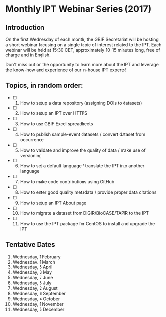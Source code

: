 # Monthly IPT Webinar Series (2017)

## Introduction

On the first Wednesday of each month, the GBIF Secretariat will be hosting a short webinar focusing on a single topic of interest related to the IPT. Each webinar will be held at 15:30 CET, approximately 10-15 minutes long, free of charge and in English. 

Don't miss out on the opportunity to learn more about the IPT and leverage the know-how and experience of our in-house IPT experts!

## Topics, in random order:
- [ ] 1. How to setup a data repository (assigning DOIs to datasets)
- [ ] 2. How to setup an IPT over HTTPS
- [ ] 3. How to use GBIF Excel spreadheets 
- [ ] 4. How to publish sample-event datasets / convert dataset from occurrence
- [ ] 5. How to validate and improve the quality of data / make use of versioning
- [ ] 6. How to set a default language / translate the IPT into another language
- [ ] 7. How to make code contributions using GitHub
- [ ] 8. How to enter good quality metadata / provide proper data citations
- [ ] 9. How to setup an IPT About page
- [ ] 10. How to migrate a dataset from DiGIR/BioCASE/TAPIR to the IPT
- [ ] 11. How to use the IPT package for CentOS to install and upgrade the IPT

## Tentative Dates
1. Wednesday, 1 February
2. Wednesday, 1 March
3. Wednesday, 5 April
4. Wednesday, 3 May
5. Wednesday, 7 June
6. Wednesday, 5 July
7. Wednesday, 2 August
8. Wednesday, 6 September
9. Wednesday, 4 October
10. Wednesday, 1 November
11. Wednesday, 5 December












